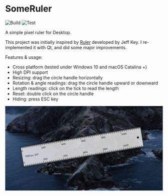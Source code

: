 # SomeRuler

![Build](https://github.com/ZhujinLi/SomeRuler/workflows/Build/badge.svg?branch=master)
![Test](https://github.com/ZhujinLi/SomeRuler/workflows/Test/badge.svg?branch=master)

A simple pixel ruler for Desktop.

This project was initially inspired by [Ruler](https://archive.codeplex.com/?p=ruler) developed by Jeff Key.
I re-implemented it with Qt, and did some major improvements.

Features & usage:

- Cross platform (tested under Windows 10 and macOS Catalina +)
- High DPI support
- Resizing: drag the circle handle horizontally
- Rotation & angle readings: drag the circle handle upward or downward
- Length readings: click on the tick to read the length
- Reset: double click on the circle handle
- Hiding: press ESC key

![Preview](preview.jpg)
